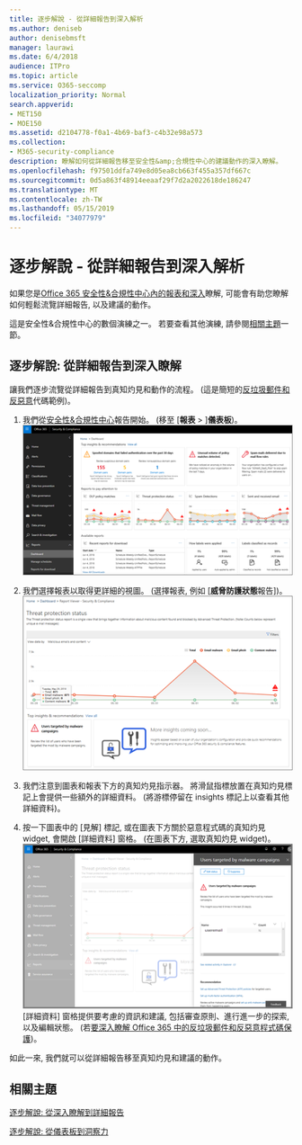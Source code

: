 ```yaml
---
title: 逐步解說 - 從詳細報告到深入解析
ms.author: deniseb
author: denisebmsft
manager: laurawi
ms.date: 6/4/2018
audience: ITPro
ms.topic: article
ms.service: O365-seccomp
localization_priority: Normal
search.appverid:
- MET150
- MOE150
ms.assetid: d2104778-f0a1-4b69-baf3-c4b32e98a573
ms.collection:
- M365-security-compliance
description: 瞭解如何從詳細報告移至安全性&amp;合規性中心的建議動作的深入瞭解。
ms.openlocfilehash: f97501ddfa749e8d05ea8cb663f455a357df667c
ms.sourcegitcommit: 0d5a863f48914eeaaf29f7d2a2022618de186247
ms.translationtype: MT
ms.contentlocale: zh-TW
ms.lasthandoff: 05/15/2019
ms.locfileid: "34077979"
---
```

# <a name="walkthrough---from-a-detailed-report-to-an-insight"></a>逐步解說 - 從詳細報告到深入解析

如果您是[Office 365 安全性&amp;合規性中心內的報表和深入](reports-and-insights-in-security-and-compliance.md)瞭解, 可能會有助您瞭解如何輕鬆流覽詳細報告, 以及建議的動作。 
  
這是安全性&amp;合規性中心的數個演練之一。 若要查看其他演練, 請參閱[相關主題](#related-topics)一節。 
  
## <a name="walkthrough-from-a-detailed-report-to-an-insight"></a>逐步解說: 從詳細報告到深入瞭解

讓我們逐步流覽從詳細報告到真知灼見和動作的流程。 (這是簡短的[反垃圾郵件和反惡意](anti-spam-and-anti-malware-protection.md)代碼範例)。 
  
1. 我們從[安全性&amp;合規性中心](https://protection.office.com)報告開始。 (移至 [**報表** \> ]**儀表板**)。 <br/>![在安全性&amp;與合規性中心中, 移\>至 [報告] 儀表板](media/68f3bb7c-b4f7-4cca-904b-478643a93c94.png)
  
2. 我們選擇報表以取得更詳細的視圖。 (選擇報表, 例如 [**威脅防護狀態**報告])。<br/>![顯示洞察力的威脅防護狀態報表](media/f47d7dbd-816a-47ba-b8db-53919fbed192.png)
  
3. 我們注意到圖表和報表下方的真知灼見指示器。 將滑鼠指標放置在真知灼見標記上會提供一些額外的詳細資料。 (將游標停留在 insights 標記上以查看其他詳細資料)。
    
4. 按一下圖表中的 [見解] 標記, 或在圖表下方關於惡意程式碼的真知灼見 widget, 會開啟 [詳細資料] 窗格。 (在圖表下方, 選取真知灼見 widget)。<br/>![惡意程式碼的深入瞭解詳細資料](media/2c8bccc5-ca4e-4bb9-ad4c-55fcee0535b7.png)<br/>[詳細資料] 窗格提供要考慮的資訊和建議, 包括審查原則、進行進一步的探索, 以及編輯狀態。 (若[要深入瞭解 Office 365 中的反垃圾郵件和反惡意程式碼保護](anti-spam-and-anti-malware-protection.md))。
    
如此一來, 我們就可以從詳細報告移至真知灼見和建議的動作。 
  
## <a name="related-topics"></a>相關主題

[逐步解說: 從深入瞭解到詳細報告](from-an-insight-to-a-detailed-report.md)
  
[逐步解說: 從儀表板到洞察力](from-a-dashboard-to-an-insight.md)
  

